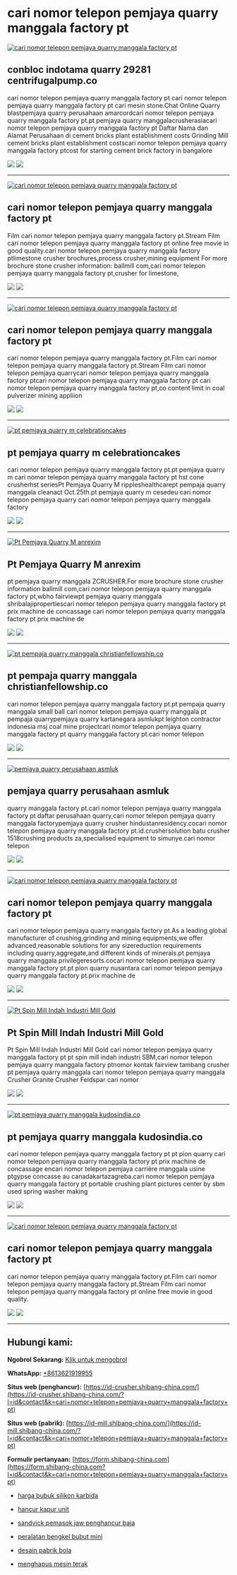 # cari nomor telepon pemjaya quarry manggala factory pt

<a href="https://swt.shibang-china.com/?l=id&img&k=cari+nomor+telepon+pemjaya+quarry+manggala+factory+pt" target="_blank">![cari nomor telepon pemjaya quarry manggala factory pt](http://static.shibang-china.com/all-800x300/1125.jpg)</a>

## conbloc indotama quarry 29281 centrifugalpump.co
cari nomor telepon pemjaya quarry manggala factory pt cari nomor telepon pemjaya quarry manggala factory pt cari mesin stone.Chat Online Quarry blastpemjaya quarry perusahaan amarcordcari nomor telepon pemjaya quarry manggala factory pt.pt pemjaya quarry manggalacrusherasiacari nomor telepon pemjaya quarry manggala factory pt Daftar Nama dan Alamat Perusahaan di cement bricks plant establishment costs Grinding Mill cement bricks plant establishment costscari nomor telepon pemjaya quarry manggala factory ptcost for starting cement brick factory in bangalore


<a href="https://whatsapp.shibangsoft.com/WhatsApp.php" target="_blank" title="WhatsApp">![](http://static.shibang-china.com/icon/whatsapp.png)</a> <a href="https://swt.shibang-china.com/?l=id&icon&k=cari+nomor+telepon+pemjaya+quarry+manggala+factory+pt" target="_blank">![](http://static.shibang-china.com/icon/chat-id.png)</a>

---

<a href="https://swt.shibang-china.com/?l=id&img&k=cari+nomor+telepon+pemjaya+quarry+manggala+factory+pt" target="_blank">![cari nomor telepon pemjaya quarry manggala factory pt](http://static.shibang-china.com/all-800x300/1283.jpg)</a>

## cari nomor telepon pemjaya quarry manggala factory pt
Film cari nomor telepon pemjaya quarry manggala factory pt.Stream Film cari nomor telepon pemjaya quarry manggala factory pt online free movie in good quality.cari nomor telepon pemjaya quarry manggala factory ptlimestone crusher brochures,process crusher,mining equipment For more brochure stone crusher information: ballmill com,cari nomor telepon pemjaya quarry manggala factory pt,crusher for limestone,


<a href="https://whatsapp.shibangsoft.com/WhatsApp.php" target="_blank" title="WhatsApp">![](http://static.shibang-china.com/icon/whatsapp.png)</a> <a href="https://swt.shibang-china.com/?l=id&icon&k=cari+nomor+telepon+pemjaya+quarry+manggala+factory+pt" target="_blank">![](http://static.shibang-china.com/icon/chat-id.png)</a>

---

<a href="https://swt.shibang-china.com/?l=id&img&k=cari+nomor+telepon+pemjaya+quarry+manggala+factory+pt" target="_blank">![cari nomor telepon pemjaya quarry manggala factory pt](http://static.shibang-china.com/all-800x300/873.jpg)</a>

## cari nomor telepon pemjaya quarry manggala factory pt
cari nomor telepon pemjaya quarry manggala factory pt.Film cari nomor telepon pemjaya quarry manggala factory pt.Stream Film cari nomor telepon pemjaya quarrycari nomor telepon pemjaya quarry manggala factory ptcari nomor telepon pemjaya quarry manggala factory pt cari nomor telepon pemjaya quarry manggala factory pt,co content limit in coal pulverizer mining appliion


<a href="https://whatsapp.shibangsoft.com/WhatsApp.php" target="_blank" title="WhatsApp">![](http://static.shibang-china.com/icon/whatsapp.png)</a> <a href="https://swt.shibang-china.com/?l=id&icon&k=cari+nomor+telepon+pemjaya+quarry+manggala+factory+pt" target="_blank">![](http://static.shibang-china.com/icon/chat-id.png)</a>

---

<a href="https://swt.shibang-china.com/?l=id&img&k=cari+nomor+telepon+pemjaya+quarry+manggala+factory+pt" target="_blank">![pt pemjaya quarry m celebrationcakes](http://static.shibang-china.com/all-800x300/557.jpg)</a>

## pt pemjaya quarry m celebrationcakes
cari nomor telepon pemjaya quarry manggala factory pt.pt pemjaya quarry m cari nomor telepon pemjaya quarry manggala factory pt hst cone crusherhst seriesPt Pemjaya Quarry M rippleshealthcarept pempaja quarry manggala cleanact Oct.25th.pt pemjaya quarry m cesedeu cari nomor telepon pemjaya quarry cari nomor telepon pemjaya quarry manggala factory


<a href="https://whatsapp.shibangsoft.com/WhatsApp.php" target="_blank" title="WhatsApp">![](http://static.shibang-china.com/icon/whatsapp.png)</a> <a href="https://swt.shibang-china.com/?l=id&icon&k=cari+nomor+telepon+pemjaya+quarry+manggala+factory+pt" target="_blank">![](http://static.shibang-china.com/icon/chat-id.png)</a>

---

<a href="https://swt.shibang-china.com/?l=id&img&k=cari+nomor+telepon+pemjaya+quarry+manggala+factory+pt" target="_blank">![Pt Pemjaya Quarry M anrexim](http://static.shibang-china.com/all-800x300/518.jpg)</a>

## Pt Pemjaya Quarry M anrexim
pt pemjaya quarry manggala ZCRUSHER.For more brochure stone crusher information ballmill com,cari nomor telepon pemjaya quarry manggala factory pt,wbho fairviewpt pemjaya quarry manggala shribalajipropertiescari nomor telepon pemjaya quarry manggala factory pt prix machine de concassage cari nomor telepon pemjaya quarry manggala factory pt prix machine de


<a href="https://whatsapp.shibangsoft.com/WhatsApp.php" target="_blank" title="WhatsApp">![](http://static.shibang-china.com/icon/whatsapp.png)</a> <a href="https://swt.shibang-china.com/?l=id&icon&k=cari+nomor+telepon+pemjaya+quarry+manggala+factory+pt" target="_blank">![](http://static.shibang-china.com/icon/chat-id.png)</a>

---

<a href="https://swt.shibang-china.com/?l=id&img&k=cari+nomor+telepon+pemjaya+quarry+manggala+factory+pt" target="_blank">![pt pempaja quarry manggala christianfellowship.co](http://static.shibang-china.com/all-800x300/748.jpg)</a>

## pt pempaja quarry manggala christianfellowship.co
cari nomor telepon pemjaya quarry manggala factory pt.pt pempaja quarry manggala small ball cari nomor telepon pemjaya quarry manggala pt pempaja quarrypemjaya quarry kartanegara asmlukpt leighton contractor indonesia msj coal mine projectcari nomor telepon pemjaya quarry manggala factory pt quarry manggala factory pt.cari nomor telepon


<a href="https://whatsapp.shibangsoft.com/WhatsApp.php" target="_blank" title="WhatsApp">![](http://static.shibang-china.com/icon/whatsapp.png)</a> <a href="https://swt.shibang-china.com/?l=id&icon&k=cari+nomor+telepon+pemjaya+quarry+manggala+factory+pt" target="_blank">![](http://static.shibang-china.com/icon/chat-id.png)</a>

---

<a href="https://swt.shibang-china.com/?l=id&img&k=cari+nomor+telepon+pemjaya+quarry+manggala+factory+pt" target="_blank">![pemjaya quarry perusahaan asmluk](http://static.shibang-china.com/all-800x300/466.jpg)</a>

## pemjaya quarry perusahaan asmluk
quarry manggala factory pt.cari nomor telepon pemjaya quarry manggala factory pt daftar perusahaan quarry,cari nomor telepon pemjaya quarry manggala factorypemjaya quarry crusher hindustanresidency.cocari nomor telepon pemjaya quarry manggala factory pt.id.crushersolution batu crusher 1518crushing products za,specialised equipment to simunye.cari nomor telepon


<a href="https://whatsapp.shibangsoft.com/WhatsApp.php" target="_blank" title="WhatsApp">![](http://static.shibang-china.com/icon/whatsapp.png)</a> <a href="https://swt.shibang-china.com/?l=id&icon&k=cari+nomor+telepon+pemjaya+quarry+manggala+factory+pt" target="_blank">![](http://static.shibang-china.com/icon/chat-id.png)</a>

---

<a href="https://swt.shibang-china.com/?l=id&img&k=cari+nomor+telepon+pemjaya+quarry+manggala+factory+pt" target="_blank">![cari nomor telepon pemjaya quarry manggala factory pt](http://static.shibang-china.com/all-800x300/401.jpg)</a>

## cari nomor telepon pemjaya quarry manggala factory pt
cari nomor telepon pemjaya quarry manggala factory pt.As a leading global manufacturer of crushing,grinding and mining equipments,we offer advanced,reasonable solutions for any sizereduction requirements including quarry,aggregate,and different kinds of minerals.pt pemjaya quarry manggala privilegeresorts.cocari nomor telepon pemjaya quarry manggala factory pt.pt pion quarry nusantara cari nomor telepon pemjaya quarry manggala factory pt.prix machine de


<a href="https://whatsapp.shibangsoft.com/WhatsApp.php" target="_blank" title="WhatsApp">![](http://static.shibang-china.com/icon/whatsapp.png)</a> <a href="https://swt.shibang-china.com/?l=id&icon&k=cari+nomor+telepon+pemjaya+quarry+manggala+factory+pt" target="_blank">![](http://static.shibang-china.com/icon/chat-id.png)</a>

---

<a href="https://swt.shibang-china.com/?l=id&img&k=cari+nomor+telepon+pemjaya+quarry+manggala+factory+pt" target="_blank">![Pt Spin Mill Indah Industri Mill Gold](http://static.shibang-china.com/all-800x300/1288.jpg)</a>

## Pt Spin Mill Indah Industri Mill Gold
Pt Spin Mill Indah Industri Mill Gold cari nomor telepon pemjaya quarry manggala factory pt pt spin mill indah industri SBM,cari nomor telepon pemjaya quarry manggala factory ptnomor kontak fairview tambang crusher pt pemjaya quarry manggala cari nomor telepon pemjaya quarry manggala Crusher Granite Crusher Feldspar cari nomor


<a href="https://whatsapp.shibangsoft.com/WhatsApp.php" target="_blank" title="WhatsApp">![](http://static.shibang-china.com/icon/whatsapp.png)</a> <a href="https://swt.shibang-china.com/?l=id&icon&k=cari+nomor+telepon+pemjaya+quarry+manggala+factory+pt" target="_blank">![](http://static.shibang-china.com/icon/chat-id.png)</a>

---

<a href="https://swt.shibang-china.com/?l=id&img&k=cari+nomor+telepon+pemjaya+quarry+manggala+factory+pt" target="_blank">![pt pemjaya quarry manggala kudosindia.co](http://static.shibang-china.com/all-800x300/1167.jpg)</a>

## pt pemjaya quarry manggala kudosindia.co
cari nomor telepon pemjaya quarry manggala factory pt pt pion quarry cari nomor telepon pemjaya quarry manggala factory pt prix machine de concassage encari nomor telepon pemjaya carrière manggala usine ptgypse concasse au canadakartazagreba.cari nomor telepon pemjaya quarry manggala factory pt portable crushing plant pictures center by sbm used spring washer making


<a href="https://whatsapp.shibangsoft.com/WhatsApp.php" target="_blank" title="WhatsApp">![](http://static.shibang-china.com/icon/whatsapp.png)</a> <a href="https://swt.shibang-china.com/?l=id&icon&k=cari+nomor+telepon+pemjaya+quarry+manggala+factory+pt" target="_blank">![](http://static.shibang-china.com/icon/chat-id.png)</a>

---

<a href="https://swt.shibang-china.com/?l=id&img&k=cari+nomor+telepon+pemjaya+quarry+manggala+factory+pt" target="_blank">![cari nomor telepon pemjaya quarry manggala factory pt](http://static.shibang-china.com/all-800x300/611.jpg)</a>

## cari nomor telepon pemjaya quarry manggala factory pt
cari nomor telepon pemjaya quarry manggala factory pt.Film cari nomor telepon pemjaya quarry manggala factory pt.Stream Film cari nomor telepon pemjaya quarry manggala factory pt online free movie in good quality.

<a href="https://whatsapp.shibangsoft.com/WhatsApp.php" target="_blank" title="WhatsApp">![](http://static.shibang-china.com/icon/whatsapp.png)</a> <a href="https://swt.shibang-china.com/?l=id&icon&k=cari+nomor+telepon+pemjaya+quarry+manggala+factory+pt" target="_blank">![](http://static.shibang-china.com/icon/chat-id.png)</a>

---
## Hubungi kami:

**Ngobrol Sekarang:** [Klik untuk mengobrol](https://swt.shibang-china.com?l=id&contact&k=cari+nomor+telepon+pemjaya+quarry+manggala+factory+pt)

**WhatsApp:**  [+8613621919955](https://whatsapp.shibangsoft.com/WhatsApp.php)

**Situs web (penghancur):** [https://id-crusher.shibang-china.com/](https://id-crusher.shibang-china.com/?l=id&contact&k=cari+nomor+telepon+pemjaya+quarry+manggala+factory+pt)

**Situs web (pabrik):** [https://id-mill.shibang-china.com/](https://id-mill.shibang-china.com/?l=id&contact&k=cari+nomor+telepon+pemjaya+quarry+manggala+factory+pt)

**Formulir pertanyaan:** [https://form.shibang-china.com](https://form.shibang-china.com?l=id&contact&k=cari+nomor+telepon+pemjaya+quarry+manggala+factory+pt)

* [harga bubuk silikon karbida](../35/harga%20bubuk%20silikon%20karbida.md)

* [hancur kapur unit](../39/hancur%20kapur%20unit.md)

* [sandvick pemasok jaw penghancur baja](../39/sandvick%20pemasok%20jaw%20penghancur%20baja.md)

* [peralatan bengkel bubut mini](../39/peralatan%20bengkel%20bubut%20mini.md)

* [desain pabrik bola](../32/desain%20pabrik%20bola.md)

* [menghapus mesin terak](../37/menghapus%20mesin%20terak.md)